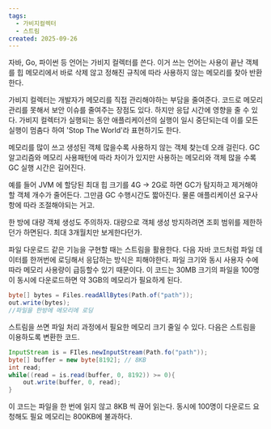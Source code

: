 ```yaml
---
tags:
  - 가비지컬렉터
  - 스트림
created: 2025-09-26
---
```

자바, Go, 파이썬 등 언어는 가비지 컬렉터를 쓴다. 이거 쓰는 언어는 사용이 끝난 객체를 힙 메모리에서 바로 삭제 않고 정해진 규칙에 따라 사용하지 않는 메모리를 찾아 반환한다.

가비지 컬렉터는 개발자가 메모리를 직접 관리해야하는 부담을 줄여준다. 코드로 메모리 관리를 못해서 보안 이슈를 줄여주는 장점도 있다. 하지만 응답 시간에 영향을 줄 수 있다. 가비지 컬렉터가 실행되는 동안 애플리케이션의 실행이 일시 중단되는데 이를 모든 실행이 멈춤다 하여 'Stop The World'라 표현하기도 한다.

메모리를 많이 쓰고 생성된 객체 많을수록 사용하지 않는 객체 찾는데 오래 걸린다. GC 알고리즘와 메모리 사용패턴에 따라 차이가 있지만 사용하는 메모리와 객체 많을 수록 GC 실행 시간은 길어진다.

예를 들어 JVM 에 할당된 최대 힙 크기를 4G -> 2G로 하면 GC가 탐지하고 제거해야할 객체 개수가 줄어든다. 그만큼 GC 수행시간도 짧아진다. 물론 애플리케이션 요구사항에 따라 조절해야되는 거고.

한 방에 대량 객체 생성도 주의하자. 대량으로 객체 생성 방지하려면 조회 범위를 제한하던가 하면된다. 최대 3개월치만 보게한다던가.

파일 다운로드 같은 기능을 구현할 때는 스트림을 활용한다. 다음 자바 코드처럼 파일 데이터를 한꺼번에 로딩해서 응답하는 방식은 피해야한다. 파일 크기와 동시 사용자 수에 따라 메모리 사용량이 급등할수 있기 때문이다. 이 코드는 30MB 크기의 파일을 100명이 동시에 다운로드하면 약 3GB의 메모리가 필요하게 된다.
```java
byte[] bytes = Files.readAllBytes(Path.of("path"));
out.write(bytes);
//파일을 한방에 메모리에 로딩
```

스트림을 쓰면 파일 처리 과정에서 필요한 메모리 크기 줄일 수 있다. 다음은 스트림을 이용하도록 변환한 코드.

```java
InputStream is = FIles.newInputStream(Path.fo("path"));
byte[] buffer = new byte[8192]; // 8KB 
int read;
while((read = is.read(buffer, 0, 8192)) >= 0){
	out.write(buffer, 0, read);
}
```
이 코드는 파일을 한 번에 읽지 않고 8KB 씩 끊어 읽는다. 동시에 100명이 다운로드 요청해도 필요 메모리는 800KB에 불과하다.